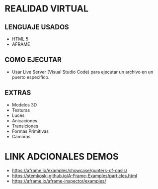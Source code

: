 # REALIDAD VIRTUAL

## LENGUAJE USADOS
* HTML 5
* AFRAME

## COMO EJECUTAR
* Usar Live Server (Visual Studio Code) para ejecutar un archivo en un puerto especifico.

## EXTRAS
* Modelos 3D
* Texturas
* Luces
* Anicaciones
* Transiciones
* Formas Primitivas
* Camaras


# LINK ADCIONALES DEMOS

* https://aframe.io/examples/showcase/gunters-of-oasis/
* https://stemkoski.github.io/A-Frame-Examples/particles.html
* https://aframe.io/aframe-inspector/examples/
